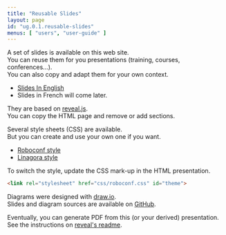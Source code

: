 ```yaml
---
title: "Reusable Slides"
layout: page
id: "ug.0.1.reusable-slides"
menus: [ "users", "user-guide" ]
---
```


A set of slides is available on this web site.  
You can reuse them for you presentations (training, courses, conferences...).  
You can also copy and adapt them for your own context.

* [Slides In English](/slides/general/roboconf-presentation.html)
* Slides in French will come later.

They are based on [reveal.js](http://lab.hakim.se/reveal-js).  
You can copy the HTML page and remove or add sections.

Several style sheets (CSS) are available.  
But you can create and use your own one if you want.

* [Roboconf style](/slides/general/css/roboconf.css)
* [Linagora style](/slides/general/css/linagora.css)

To switch the style, update the CSS mark-up in the HTML presentation.

``` html
<link rel="stylesheet" href="css/roboconf.css" id="theme">
```

Diagrams were designed with [draw.io](https://www.draw.io).  
Slides and diagram sources are available on [GitHub](https://github.com/roboconf/roboconf.github.io/).

Eventually, you can generate PDF from this (or your derived) presentation.  
See the instructions on [reveal's readme](https://github.com/hakimel/reveal.js#pdf-export).  
